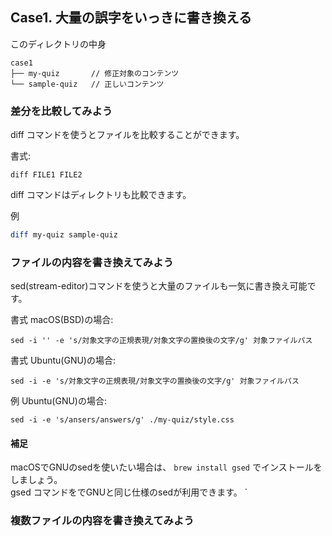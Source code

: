 ## Case1. 大量の誤字をいっきに書き換える

このディレクトリの中身

```
case1
├── my-quiz       // 修正対象のコンテンツ
└── sample-quiz   // 正しいコンテンツ
```


### 差分を比較してみよう

diff コマンドを使うとファイルを比較することができます。

書式:  
```
diff FILE1 FILE2
```

diff コマンドはディレクトリも比較できます。

例
```sh
diff my-quiz sample-quiz
```

### ファイルの内容を書き換えてみよう

sed(stream-editor)コマンドを使うと大量のファイルも一気に書き換え可能です。

書式 macOS(BSD)の場合:  
```
sed -i '' -e 's/対象文字の正規表現/対象文字の置換後の文字/g' 対象ファイルパス
```

書式 Ubuntu(GNU)の場合:  
```
sed -i -e 's/対象文字の正規表現/対象文字の置換後の文字/g' 対象ファイルパス
```

例 Ubuntu(GNU)の場合: 
```
sed -i -e 's/ansers/answers/g' ./my-quiz/style.css
```

#### 補足
macOSでGNUのsedを使いたい場合は、 `brew install gsed` でインストールをしましょう。  
gsed コマンドをでGNUと同じ仕様のsedが利用できます。
`

### 複数ファイルの内容を書き換えてみよう

